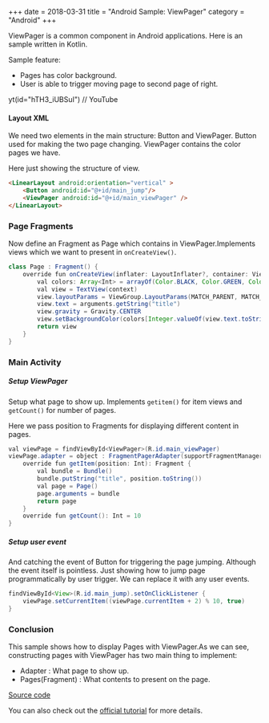 +++
date = 2018-03-31
title = "Android Sample: ViewPager"
category = "Android"
+++

ViewPager is a common component in Android applications. Here is an sample written in Kotlin.

Sample feature:

 - Pages has color background.
 - User is able to trigger moving page to second page of right.

yt(id="hTH3_iUBSuI") // YouTube

#### Layout XML
We need two elements in the main structure: Button and ViewPager.
Button used for making the two page changing.
ViewPager contains the color pages we have.

Here just showing the structure of view.

```html
<LinearLayout android:orientation="vertical" >
    <Button android:id="@+id/main_jump"/> 
    <ViewPager android:id="@+id/main_viewPager" />
</LinearLayout> 
```

### Page Fragments
Now define an Fragment as Page which contains in ViewPager.Implements views which we want to present in `onCreateView()`.

```java
class Page : Fragment() {
    override fun onCreateView(inflater: LayoutInflater?, container: ViewGroup?, savedInstanceState: Bundle?): View? {
        val colors: Array<Int> = arrayOf(Color.BLACK, Color.GREEN, Color.CYAN, Color.YELLOW, Color.LTGRAY)
        val view = TextView(context)
        view.layoutParams = ViewGroup.LayoutParams(MATCH_PARENT, MATCH_PARENT)
        view.text = arguments.getString("title")
        view.gravity = Gravity.CENTER
        view.setBackgroundColor(colors[Integer.valueOf(view.text.toString()) % colors.size])
        return view
    }
}
```

### Main Activity

##### Setup ViewPager
Setup what page to show up. Implements `getitem()` for item views and `getCount()` for number of pages.

Here we pass position to Fragments for displaying different content in pages.

```java
val viewPage = findViewById<ViewPager>(R.id.main_viewPager)
viewPage.adapter = object : FragmentPagerAdapter(supportFragmentManager) {
    override fun getItem(position: Int): Fragment {
        val bundle = Bundle()
        bundle.putString("title", position.toString())
        val page = Page()
        page.arguments = bundle
        return page
    }
    override fun getCount(): Int = 10
}
```

##### Setup user event

And catching the event of Button for triggering the page jumping.
Although the event itself is pointless. Just showing how to jump page programmatically by user trigger. We can replace it with any user events.

```java
findViewById<View>(R.id.main_jump).setOnClickListener {
    viewPage.setCurrentItem((viewPage.currentItem + 2) % 10, true)
}
```

### Conclusion

This sample shows how to display Pages with ViewPager.As we can see, constructing pages with ViewPager has two main thing to implement:

- Adapter : What page to show up.
- Pages(Fragment) : What contents to present on the page.

[Source code](https://github.com/LarryHsiao/Sample_Android_ViewPager)

You can also check out the [official tutorial](https://developer.android.com/training/animation/screen-slide.html) for more details.
